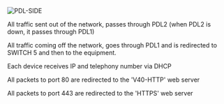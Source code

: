 ![PDL-SIDE](https://user-images.githubusercontent.com/98745874/162018107-f9c1bbcb-308e-4b34-a17f-6d26996a7e6b.PNG)

All traffic sent out of the network, passes through PDL2 (when PDL2 is down, it passes through PDL1)

All traffic coming off the network, goes through PDL1 and is redirected to SWITCH 5 and then to the equipment.

Each device receives IP and telephony number via DHCP

All packets to port 80 are redirected to the 'V40-HTTP' web server

All packets to port 443 are redirected to the 'HTTPS' web server
